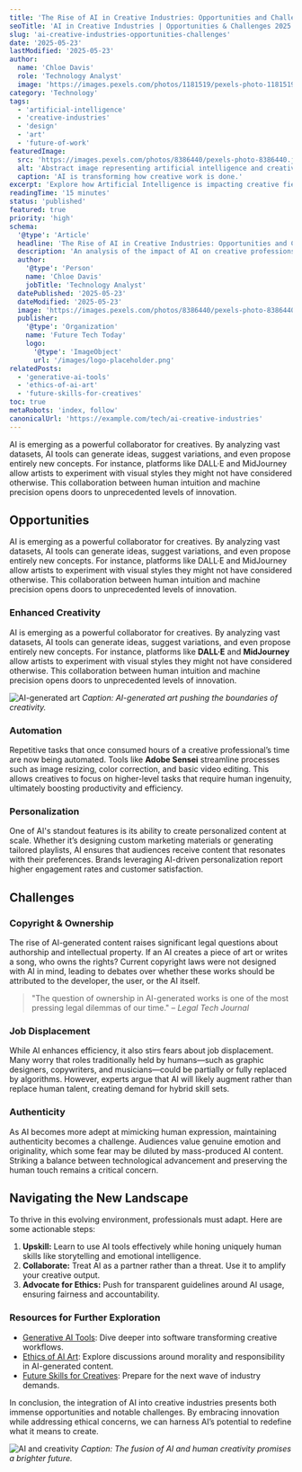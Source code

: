```yaml
---
title: 'The Rise of AI in Creative Industries: Opportunities and Challenges'
seoTitle: 'AI in Creative Industries | Opportunities & Challenges 2025'
slug: 'ai-creative-industries-opportunities-challenges'
date: '2025-05-23'
lastModified: '2025-05-23'
author:
  name: 'Chloe Davis'
  role: 'Technology Analyst'
  image: 'https://images.pexels.com/photos/1181519/pexels-photo-1181519.jpeg?auto=compress&cs=tinysrgb&w=1260&h=750&dpr=2'
category: 'Technology'
tags:
  - 'artificial-intelligence'
  - 'creative-industries'
  - 'design'
  - 'art'
  - 'future-of-work'
featuredImage:
  src: 'https://images.pexels.com/photos/8386440/pexels-photo-8386440.jpeg?auto=compress&cs=tinysrgb&w=1260&h=750&dpr=2'
  alt: 'Abstract image representing artificial intelligence and creativity'
  caption: 'AI is transforming how creative work is done.'
excerpt: 'Explore how Artificial Intelligence is impacting creative fields like design, music, and writing. Understand the potential benefits, ethical considerations, and challenges as AI tools become more prevalent.'
readingTime: '15 minutes'
status: 'published'
featured: true
priority: 'high'
schema:
  '@type': 'Article'
  headline: 'The Rise of AI in Creative Industries: Opportunities and Challenges'
  description: 'An analysis of the impact of AI on creative professions, covering both opportunities and potential hurdles.'
  author:
    '@type': 'Person'
    name: 'Chloe Davis'
    jobTitle: 'Technology Analyst'
  datePublished: '2025-05-23'
  dateModified: '2025-05-23'
  image: 'https://images.pexels.com/photos/8386440/pexels-photo-8386440.jpeg?auto=compress&cs=tinysrgb&w=1260&h=750&dpr=2'
  publisher:
    '@type': 'Organization'
    name: 'Future Tech Today'
    logo:
      '@type': 'ImageObject'
      url: '/images/logo-placeholder.png'
relatedPosts:
  - 'generative-ai-tools'
  - 'ethics-of-ai-art'
  - 'future-skills-for-creatives'
toc: true
metaRobots: 'index, follow'
canonicalUrl: 'https://example.com/tech/ai-creative-industries'
---
```


AI is emerging as a powerful collaborator for creatives. By analyzing vast datasets, AI tools can generate ideas, suggest variations, and even propose entirely new concepts. For instance, platforms like DALL·E and MidJourney allow artists to experiment with visual styles they might not have considered otherwise. This collaboration between human intuition and machine precision opens doors to unprecedented levels of innovation.

## Opportunities

AI is emerging as a powerful collaborator for creatives. By analyzing vast datasets, AI tools can generate ideas, suggest variations, and even propose entirely new concepts. For instance, platforms like DALL·E and MidJourney allow artists to experiment with visual styles they might not have considered otherwise. This collaboration between human intuition and machine precision opens doors to unprecedented levels of innovation.

### Enhanced Creativity

AI is emerging as a powerful collaborator for creatives. By analyzing vast datasets, AI tools can generate ideas, suggest variations, and even propose entirely new concepts. For instance, platforms like **DALL·E** and **MidJourney** allow artists to experiment with visual styles they might not have considered otherwise. This collaboration between human intuition and machine precision opens doors to unprecedented levels of innovation.

![AI-generated art](https://images.pexels.com/photos/1329711/pexels-photo-1329711.jpeg?auto=compress&cs=tinysrgb&w=1260&h=750&dpr=2)
_Caption: AI-generated art pushing the boundaries of creativity._

### Automation

Repetitive tasks that once consumed hours of a creative professional’s time are now being automated. Tools like **Adobe Sensei** streamline processes such as image resizing, color correction, and basic video editing. This allows creatives to focus on higher-level tasks that require human ingenuity, ultimately boosting productivity and efficiency.

### Personalization

One of AI's standout features is its ability to create personalized content at scale. Whether it’s designing custom marketing materials or generating tailored playlists, AI ensures that audiences receive content that resonates with their preferences. Brands leveraging AI-driven personalization report higher engagement rates and customer satisfaction.

## Challenges

### Copyright & Ownership

The rise of AI-generated content raises significant legal questions about authorship and intellectual property. If an AI creates a piece of art or writes a song, who owns the rights? Current copyright laws were not designed with AI in mind, leading to debates over whether these works should be attributed to the developer, the user, or the AI itself.

> "The question of ownership in AI-generated works is one of the most pressing legal dilemmas of our time." – _Legal Tech Journal_

### Job Displacement

While AI enhances efficiency, it also stirs fears about job displacement. Many worry that roles traditionally held by humans—such as graphic designers, copywriters, and musicians—could be partially or fully replaced by algorithms. However, experts argue that AI will likely augment rather than replace human talent, creating demand for hybrid skill sets.

### Authenticity

As AI becomes more adept at mimicking human expression, maintaining authenticity becomes a challenge. Audiences value genuine emotion and originality, which some fear may be diluted by mass-produced AI content. Striking a balance between technological advancement and preserving the human touch remains a critical concern.

## Navigating the New Landscape

To thrive in this evolving environment, professionals must adapt. Here are some actionable steps:

1. **Upskill:** Learn to use AI tools effectively while honing uniquely human skills like storytelling and emotional intelligence.
2. **Collaborate:** Treat AI as a partner rather than a threat. Use it to amplify your creative output.
3. **Advocate for Ethics:** Push for transparent guidelines around AI usage, ensuring fairness and accountability.

### Resources for Further Exploration

- [Generative AI Tools](#): Dive deeper into software transforming creative workflows.
- [Ethics of AI Art](#): Explore discussions around morality and responsibility in AI-generated content.
- [Future Skills for Creatives](#): Prepare for the next wave of industry demands.

In conclusion, the integration of AI into creative industries presents both immense opportunities and notable challenges. By embracing innovation while addressing ethical concerns, we can harness AI’s potential to redefine what it means to create.

![AI and creativity](https://images.pexels.com/photos/4164418/pexels-photo-4164418.jpeg?auto=compress&cs=tinysrgb&w=1260&h=750&dpr=2)
_Caption: The fusion of AI and human creativity promises a brighter future._
